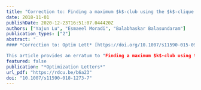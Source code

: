 ```yaml
---
title: "Correction to: Finding a maximum $k$-club using the $k$-clique formulation and canonical hypercube cuts"
date: 2018-11-01
publishDate: 2020-12-23T16:51:07.044420Z
authors: ["Yajun Lu", "Esmaeel Moradi", "Balabhaskar Balasundaram"]
publication_types: ["2"]
abstract: "
#### *Correction to: Optim Lett* [https://doi.org/10.1007/s11590-015-0971-7](https://doi.org/10.1007/s11590-015-0971-7)

This article provides an erratum to "Finding a maximum $k$-club using the $k$-clique formulation and canonical hypercube cuts,"" published online in Optim Lett, 2015. Due to  programming errors in our C++ implementations, the computational results reported in the article are incorrect. In some pathological instances, a significantly larger number of $k$-cliques that are not $k$-clubs can be detected, which can  adversely affect the performance of the algorithms proposed. This erratum presents completely revised computational results, discussion, and conclusions that are meant to _replace_ Sections 3 and 4 in the original article."
featured: false
publication: "*Optimization Letters*"
url_pdf: "https://rdcu.be/b6a23"
doi: "10.1007/s11590-018-1273-7"
---
```

